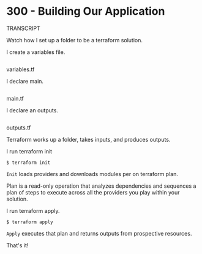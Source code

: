# 300 - Building Our Application

TRANSCRIPT

Watch how I set up a folder to be a terraform solution.

I create a variables file.

```

```
variables.tf

I declare main.

```

```
main.tf

I declare an outputs.

```

```
outputs.tf

Terraform works up a folder, takes inputs, and produces outputs.

I run terraform init

```
$ terraform init
```

```Init``` loads providers and downloads modules per on terraform plan.

Plan is a read-only operation that analyzes dependencies and sequences a plan of steps to execute across all the providers you play within your solution.

I run terraform apply.

```
$ terraform apply
```

```Apply``` executes that plan and returns outputs from prospective resources.

That's it!